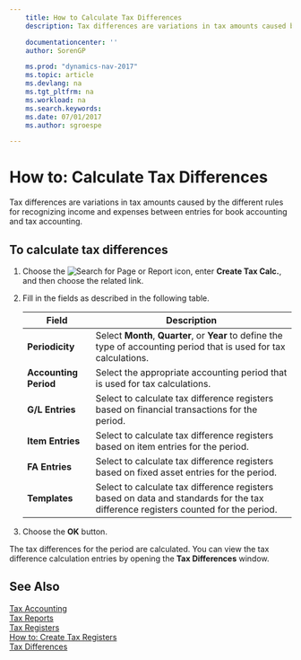 ```yaml
---
    title: How to Calculate Tax Differences
    description: Tax differences are variations in tax amounts caused by the different rules for recognizing income and expenses between entries for book accounting and tax accounting.

    documentationcenter: ''
    author: SorenGP

    ms.prod: "dynamics-nav-2017"
    ms.topic: article
    ms.devlang: na
    ms.tgt_pltfrm: na
    ms.workload: na
    ms.search.keywords:
    ms.date: 07/01/2017
    ms.author: sgroespe

---
```

# How to: Calculate Tax Differences
Tax differences are variations in tax amounts caused by the different rules for recognizing income and expenses between entries for book accounting and tax accounting.  

## To calculate tax differences  

1.  Choose the ![Search for Page or Report](../../media/ui-search/search_small.png "Search for Page or Report icon") icon, enter **Create Tax Calc.**, and then choose the related link.  
2.  Fill in the fields as described in the following table.  

    |Field|Description|  
    |---------------------------------|---------------------------------------|  
    |**Periodicity**|Select **Month**, **Quarter**, or **Year** to define the type of accounting period that is used for tax calculations.|  
    |**Accounting Period**|Select the appropriate accounting period that is used for tax calculations.|  
    |**G/L Entries**|Select to calculate tax difference registers based on financial transactions for the period.|  
    |**Item Entries**|Select to calculate tax difference registers based on item entries for the period.|  
    |**FA Entries**|Select to calculate tax difference registers based on fixed asset entries for the period.|  
    |**Templates**|Select to calculate tax difference registers based on data and standards for the tax difference registers counted for the period.|  

3.  Choose the **OK** button.  

The tax differences for the period are calculated. You can view the tax difference calculation entries by opening the **Tax Differences** window.  

## See Also  
 [Tax Accounting](tax-accounting.md)   
 [Tax Reports](assetId:///e42ca8e7-1cee-4fb8-9f71-e596f29cabc3)   
 [Tax Registers](tax-registers.md)   
 [How to: Create Tax Registers](how-to-create-tax-registers.md)   
 [Tax Differences](tax-differences.md)
